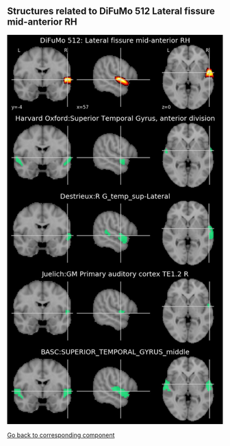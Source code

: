 


## Structures related to DiFuMo 512 Lateral fissure mid-anterior RH

![252](252.jpg "Structures related to DiFuMo 512 Lateral fissure mid-anterior RH")

[Go back to corresponding component](https://parietal-inria.github.io/DiFuMo/512/html/252.html)